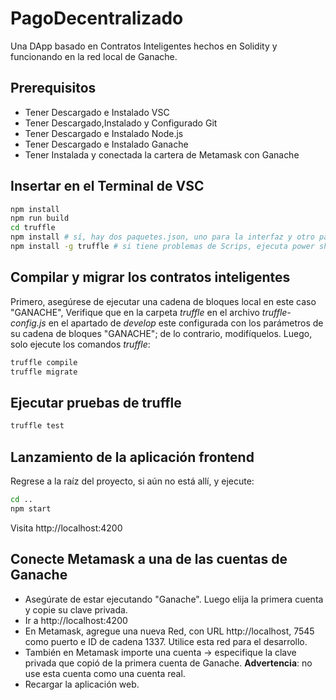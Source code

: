 # PagoDecentralizado

Una DApp basado en Contratos Inteligentes hechos en Solidity y funcionando en la red local de Ganache.
## Prerequisitos
- Tener Descargado e Instalado  VSC
- Tener Descargado,Instalado y Configurado Git
- Tener Descargado e Instalado  Node.js
- Tener Descargado e Instalado  Ganache
- Tener Instalada y conectada la cartera de Metamask con Ganache


## Insertar en el Terminal de VSC

```bash
npm install 
npm run build
cd truffle
npm install # sí, hay dos paquetes.json, uno para la interfaz y otro para truffle
npm install -g truffle # si tiene problemas de Scrips, ejecuta power shell como administrador y escribe y activa lo siguiente y lo actuvas: Set-ExecutionPolicy Unrestricted 
```

## Compilar y migrar los contratos inteligentes

Primero, asegúrese de ejecutar una cadena de bloques local en este caso "GANACHE",
Verifique que en la carpeta _truffle_ en el archivo _truffle-config.js_  en el apartado de _develop_ este  configurada con los parámetros de su cadena de bloques "GANACHE"; de lo contrario, modifíquelos.
Luego, solo ejecute los comandos _truffle_:

```bash
truffle compile
truffle migrate
```

## Ejecutar pruebas de truffle

```bash
truffle test
```

## Lanzamiento de la aplicación frontend

Regrese a la raíz del proyecto, si aún no está allí, y ejecute:

```bash
cd ..
npm start
```

Visita http://localhost:4200

## Conecte Metamask a una de las cuentas de Ganache

- Asegúrate de estar ejecutando "Ganache". Luego elija la primera cuenta y copie su clave privada.
- Ir a http://localhost:4200
- En Metamask, agregue una nueva Red, con URL http://localhost, 7545 como puerto e ID de cadena 1337. Utilice esta red para el desarrollo.
- También en Metamask importe una cuenta -> especifique la clave privada que copió de la primera cuenta de Ganache. __Advertencia__: no use esta cuenta como una cuenta real.
- Recargar la aplicación web. 
 
